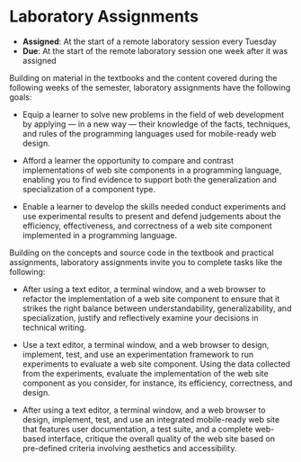 # Laboratory Assignments

- **Assigned**: At the start of a remote laboratory session every Tuesday
- **Due**: At the start of the remote laboratory session one week after it was assigned

Building on material in the textbooks and the content covered during the
following weeks of the semester, laboratory assignments have the following
goals:

- Equip a learner to solve new problems in the field of web development by
  applying &mdash; in a new way &mdash; their knowledge of the facts,
  techniques, and rules of the programming languages used for mobile-ready web
  design.

- Afford a learner the opportunity to compare and contrast implementations of
  web site components in a programming language, enabling you to find evidence
  to support both the generalization and specialization of a component type.

- Enable a learner to develop the skills needed conduct experiments and use
  experimental results to present and defend judgements about the efficiency,
  effectiveness, and correctness of a web site component implemented in a
  programming language.

Building on the concepts and source code in the textbook and practical
assignments, laboratory assignments invite you to complete tasks like the
following:

- After using a text editor, a terminal window, and a web browser to refactor
  the implementation of a web site component to ensure that it strikes the right
  balance between understandability, generalizability, and specialization,
  justify and reflectively examine your decisions in technical writing.

- Use a text editor, a terminal window, and a web browser to design, implement,
  test, and use an experimentation framework to run experiments to evaluate a
  web site component. Using the data collected from the experiments, evaluate
  the implementation of the web site component as you consider, for instance,
  its efficiency, correctness, and design.

- After using a text editor, a terminal window, and a web browser to design,
  implement, test, and use an integrated mobile-ready web site that features
  user documentation, a test suite, and a complete web-based interface, critique
  the overall quality of the web site based on pre-defined criteria involving
  aesthetics and accessibility.
